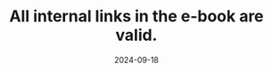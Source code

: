 ---
N: '147'
Rubrique: Liens
title: All internal links in the e-book are valid.
abstract: 
categories: ["Links"]
agrege: O4147-E051
opquast: '4 147'
indiceebook: '51'
description: "Rule n° 051"
before: "050"
weight: "051"
after: "052"
actif: '1'
layout: rules
date: 2024-09-18
tags: ["", ""]
objectif: ["", ""]
Meo: [""]
Controle: [""
]
epubcheck: 
ace: 
Source: ["Opquast"]
Referentiel: [""]
Steps: ["", ""]
---